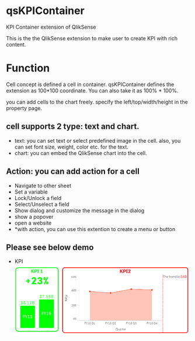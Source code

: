 # qsKPIContainer
KPI Container extension of QlikSense

This is the the QlikSense extension to make user to create KPI with rich content.

# Function
Cell concept is defined a cell in container\. qsKPIContainer defines the extension as 100*100 coordinate\. You can also take it as 100% \* 100%\.

you can add cells to the chart freely\. 
specify the left/top/width/height in the property page\. 
## cell supports 2 type: text and chart\.
* text: you can set text or select predefined image in the cell\. also, you can set font size, weight, color etc\. for the text\.
* chart: you can embed the QlikSense chart into the cell\.
## Action: you can add action for a cell
* Navigate to other sheet
*  Set a variable
*  Lock/Unlock a field
*  Select/Unselect a field
*  Show dialog and customize the message in the dialog
*  show a popover
*  open a website
* \*with action, you can use this extention to create a menu or button
   

## Please see below demo

* KPI
![KPI](https://github.com/manan5035/qsKPIContainer/blob/master/sample/KPIDemo.png)
